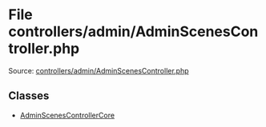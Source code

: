 File controllers/admin/AdminScenesController.php
=========

Source: [controllers/admin/AdminScenesController.php](https://github.com/PrestaShop/PrestaShop/blob/1.5.0.17/controllers/admin/AdminScenesController.php)


Classes
-------

* [AdminScenesControllerCore](class.AdminScenesControllerCore.md)

